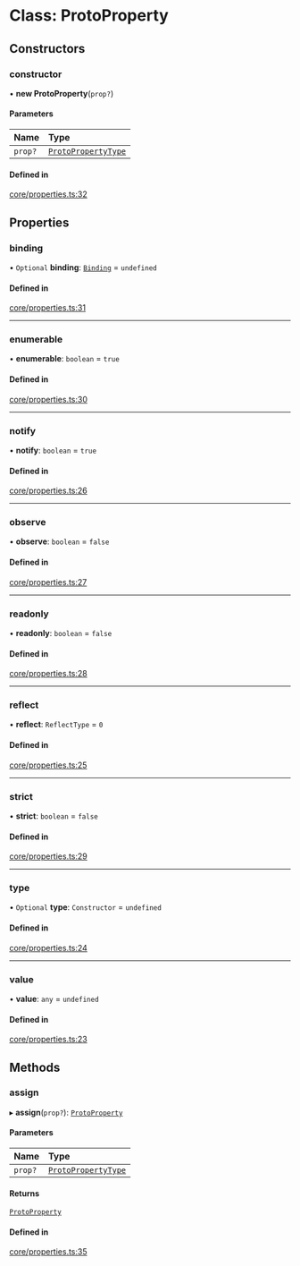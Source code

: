 # Class: ProtoProperty

## Constructors

### constructor

• **new ProtoProperty**(`prop?`)

#### Parameters

| Name | Type |
| :------ | :------ |
| `prop?` | [`ProtoPropertyType`](../README.md#protopropertytype) |

#### Defined in

[core/properties.ts:32](https://github.com/io-gui/iogui/blob/tsc/src/core/properties.ts#L32)

## Properties

### binding

• `Optional` **binding**: [`Binding`](Binding.md) = `undefined`

#### Defined in

[core/properties.ts:31](https://github.com/io-gui/iogui/blob/tsc/src/core/properties.ts#L31)

___

### enumerable

• **enumerable**: `boolean` = `true`

#### Defined in

[core/properties.ts:30](https://github.com/io-gui/iogui/blob/tsc/src/core/properties.ts#L30)

___

### notify

• **notify**: `boolean` = `true`

#### Defined in

[core/properties.ts:26](https://github.com/io-gui/iogui/blob/tsc/src/core/properties.ts#L26)

___

### observe

• **observe**: `boolean` = `false`

#### Defined in

[core/properties.ts:27](https://github.com/io-gui/iogui/blob/tsc/src/core/properties.ts#L27)

___

### readonly

• **readonly**: `boolean` = `false`

#### Defined in

[core/properties.ts:28](https://github.com/io-gui/iogui/blob/tsc/src/core/properties.ts#L28)

___

### reflect

• **reflect**: `ReflectType` = `0`

#### Defined in

[core/properties.ts:25](https://github.com/io-gui/iogui/blob/tsc/src/core/properties.ts#L25)

___

### strict

• **strict**: `boolean` = `false`

#### Defined in

[core/properties.ts:29](https://github.com/io-gui/iogui/blob/tsc/src/core/properties.ts#L29)

___

### type

• `Optional` **type**: `Constructor` = `undefined`

#### Defined in

[core/properties.ts:24](https://github.com/io-gui/iogui/blob/tsc/src/core/properties.ts#L24)

___

### value

• **value**: `any` = `undefined`

#### Defined in

[core/properties.ts:23](https://github.com/io-gui/iogui/blob/tsc/src/core/properties.ts#L23)

## Methods

### assign

▸ **assign**(`prop?`): [`ProtoProperty`](ProtoProperty.md)

#### Parameters

| Name | Type |
| :------ | :------ |
| `prop?` | [`ProtoPropertyType`](../README.md#protopropertytype) |

#### Returns

[`ProtoProperty`](ProtoProperty.md)

#### Defined in

[core/properties.ts:35](https://github.com/io-gui/iogui/blob/tsc/src/core/properties.ts#L35)
